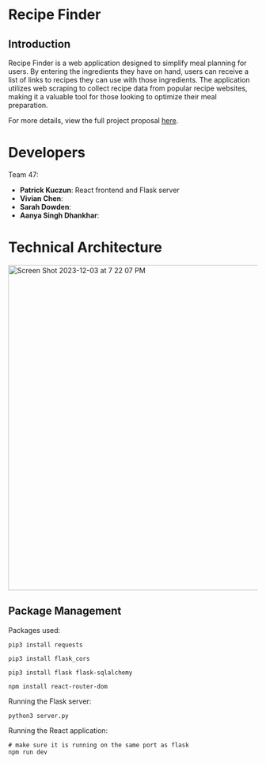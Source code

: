 # Recipe Finder
## Introduction

Recipe Finder is a web application designed to simplify meal planning for users. By entering the ingredients they have on hand, users can receive a list of links to recipes they can use with those ingredients. The application utilizes web scraping to collect recipe data from popular recipe websites, making it a valuable tool for those looking to optimize their meal preparation.

For more details, view the full project proposal [here](https://docs.google.com/document/d/1BANoQ4KpEchJ2zy73BZJRA3tW-l91exxKGCVacmxT1I/edit?usp=sharing).


# Developers
Team 47:
- **Patrick Kuczun**: React frontend and Flask server
- **Vivian Chen**:
-  **Sarah Dowden**:
-  **Aanya Singh Dhankhar**: 

# Technical Architecture

<img width="655" alt="Screen Shot 2023-12-03 at 7 22 07 PM" src="https://github.com/CS222-UIUC-FA23/group-project-team47/assets/116613790/06835b43-ec07-4180-99df-78f526346197">


## Package Management

Packages used:

```
pip3 install requests
```
```
pip3 install flask_cors
```
```
pip3 install flask flask-sqlalchemy

```
```
npm install react-router-dom
```


Running the Flask server:
```
python3 server.py
```
Running the React application:

```
# make sure it is running on the same port as flask
npm run dev
```
  

